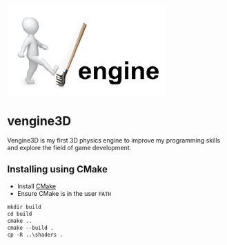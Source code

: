 ![Vengine3D Logo](https://github.com/vadimvinokurov/vengine3D/blob/master/logo.png)
# vengine3D
Vengine3D is my first 3D physics engine to improve my programming skills and explore the field of game development.

## Installing using CMake
- Install [CMake](https://cmake.org/)
- Ensure CMake is in the user `PATH`
```
mkdir build
cd build
cmake ..
cmake --build .
cp -R ..\shaders .
```
